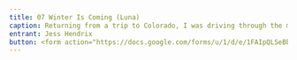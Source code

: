 ```yaml
---
title: 07 Winter Is Coming (Luna)
caption: Returning from a trip to Colorado, I was driving through the middle of the vast Osage reservation at about 2am when two eyes reflected in the distance. I didn't think much of them as I rapidly approached. Probably a racoon or opossum, I thought. But as I got closer the eyes seemed to move to the middle of my path and toward me, as if to meet me. I slowed the vehicle to a crawl and the reflecting eyes rapidly closed the distance between us. It was a tiny, white dog. A puppy! Stopping the vehicle, I turned to my sleeping brother, giving him a whack on the chest and said, "open the door." Daisied and confused, he opened the passenger side door and in jumped the most innocent little puppy. No telling how long she had been roaming this isolated section of the rez. I couldn't help but wonder how she came to be so far out in the rez. A few more hours and she would have been coyote dinner, no doubt. She had a bloody paw and seemed exhausted. She crawled up in my brother's lap and went to sleep. Figuring I'd take her to a shelter in the morning, I took her home. It only took me a few hours the next morning to realize that she was stone deaf. Somebody probably dumped her out on the rez, not wanting to deal with a deaf puppy. Well, needless to say, she stole my heart. Finding her in the middle of the night, I could think of no better name than Luna, my little rez dog.
entrant: Jess Hendrix 
button: <form action="https://docs.google.com/forms/u/1/d/e/1FAIpQLSeBblQMqbBMeuApn2iPdutPu_wvMXp7h9YlIcRDEgHzWuKEQw/formResponse" method="post"><div class="form-element"></div><span>Votes</span><input type="text" name="entry.827718926" required placeholder="$"></br><span>Email</span><input type="text" name="entry.882766101" required><button type="submit" name="button">Cast Votes</button></form>
---
```

